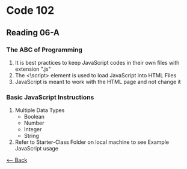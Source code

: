 # Code 102
## Reading 06-A

### The ABC of Programming
1. It is best practices to keep JavaScript codes in their own files with extension ".js"
1. The <\script> element is used to load JavaScript into HTML Files
1. JavaScript is meant to work with the HTML page and not change it

### Basic JavaScript Instructions
1. Multiple Data Types
   * Boolean
   * Number
   * Integer
   * String
1. Refer to Starter-Class Folder on local machine to see Example JavaScript usage

[<-- Back](../README.md)